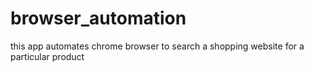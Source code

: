 # browser_automation

this app automates chrome browser to search a shopping website for a particular product
